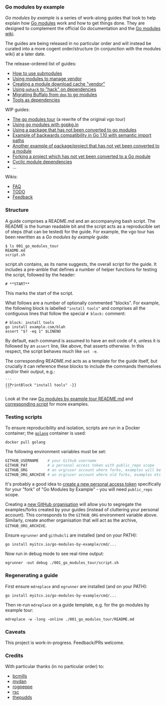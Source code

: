 ### Go modules by example

_Go modules by example_ is a series of work-along guides that look to help explain how [Go
modules](https://golang.org/cmd/go/#hdr-Modules__module_versions__and_more) work and how to get things done. They are
designed to complement the official Go documentation and the [Go modules
wiki](https://github.com/golang/go/wiki/Modules).

The guides are being released in no particular order and will instead be curated into a more cogent order/structure (in
conjunction with the modules wiki) at a later date.

The release-ordered list of guides:

* [How to use submodules](https://github.com/go-modules-by-example/index/blob/master/009_submodules/README.md)
* [Using modules to manage
  vendor](https://github.com/go-modules-by-example/index/blob/master/008_vendor_example/README.md)
* [Creating a module download cache
  "vendor"](https://github.com/go-modules-by-example/index/blob/master/012_modvendor/README.md)
* [Using `gohack` to "hack" on
  dependencies](https://github.com/myitcv/go-modules-by-example/blob/master/011_using_gohack/README.md)
* [Migrating Buffalo from `dep` to go
  modules](https://github.com/go-modules-by-example/index/blob/master/003_migrate_buffalo/README.md)
* [Tools as dependencies](https://github.com/go-modules-by-example/index/blob/master/010_tools/README.md)

WIP guides:

* [The go modules tour](https://github.com/go-modules-by-example/index/blob/master/001_go_modules_tour/README.md) (a
  rewrite of the original vgo tour)
* [Using go modules with
  gopkg.in](https://github.com/go-modules-by-example/index/blob/master/002_using_gopkg_in/README.md)
* [Using a package that has not been converted to go
  modules](https://github.com/go-modules-by-example/index/blob/master/004_echo_example/README.md)
* [Example of backwards compatibility in Go 1.10 with semantic import
  paths](https://github.com/go-modules-by-example/index/blob/master/005_old_go/README.md)
* [Another example of package/project that has not yet been converted to a
  module](https://github.com/go-modules-by-example/index/blob/master/006_not_yet_go_module/README.md)
* [Forking a project which has not yet been converted to a Go
  module](https://github.com/go-modules-by-example/index/blob/master/007_old_code_replace/README.md)
* [Cyclic module dependencies](https://github.com/go-modules-by-example/index/blob/master/013_cyclic/README.md)
* ...

Wikis:

* [FAQ](https://github.com/go-modules-by-example/index/wiki/FAQ)
* [TODO](https://github.com/go-modules-by-example/index/wiki/TODO)
* [Feedback](https://github.com/go-modules-by-example/index/wiki/Feedback)

### Structure

A guide comprises a README.md and an accompanying bash script. The README is the human readable bit and the script acts
as a reproducible set of steps (that can be tested) for the guide. For example, the vgo tour has been rewritten as a _Go
modules by example_ guide:

<!-- __TEMPLATE: ls 001_go_modules_tour
```
$ {{.Cmd}}
{{.Out -}}
```
-->
```
$ ls 001_go_modules_tour
README.md
script.sh
```
<!-- END -->

script.sh contains, as its name suggests, the overall script for the guide. It includes a pre-amble that defines a
number of helper functions for testing the script, followed by the header:

```
# **START**
```

This marks the start of the script.

What follows are a number of optionally commented "blocks". For example, the following block is labelled `"install tools"`
and comprises all the contiguous lines that follow the special `# block:` comment:

```
# block: install tools
go install example.com/blah
assert "$? -eq 1" $LINENO
```

By default, each command is assumed to have an exit code of `0`, unless it is followed by an `assert` line, like above,
that asserts otherwise. In this respect, the script behaves much like `set -e`.

The corresponding README.md acts as a template for the guide itself, but crucially it can reference these blocks to
include the commands themselves and/or their output, e.g.:

    ```
    {{PrintBlock "install tools" -}}
    ```

Look at the raw [Go modules by example tour README.md](https://raw.githubusercontent.com/go-modules-by-example/index/master/001_go_modules_tour/README.md)
and [corresponding script](https://github.com/go-modules-by-example/index/blob/master/001_go_modules_tour/script.sh) for more examples.

### Testing scripts

To ensure reproducibility and isolation, scripts are run in a Docker container; the
[`golang`](https://hub.docker.com/_/golang/) container is used:

<!-- __TEMPLATE: docker pull golang # LONG ONLINE
```
{{.Cmd}}
```
-->
```
docker pull golang
```
<!-- END -->

The following environment variables must be set:

```bash
GITHUB_USERNAME    # your Github username
GITHUB_PAT         # a personal access token with public_repo scope
GITHUB_ORG         # an org/user account where forks, examples will be created
GITHUB_ORG_ARCHIVE # an org/user account where old forks, examples etc will be moved
```

It's probably a good idea to [create a new personal access token](https://github.com/settings/tokens/new) specifically
for your "fork" of "Go Modules by Example" - you will need `public_repo` scope.

Creating a [new GitHub organisation](https://github.com/organizations/new) will allow you to segregate the
examples/forks created by your guides (instead of cluttering your personal account). This corresponds to the
`GITHUB_ORG` environment variable above. Similarly, create another organisation that will act as the archive,
`GITHUB_ORG_ARCHIVE`.

Ensure `egrunner` and `githubcli` are installed (and on your PATH):

<!-- __TEMPLATE: go install myitcv.io/go-modules-by-example/cmd/...
```
{{.Cmd}}
```
-->
```
go install myitcv.io/go-modules-by-example/cmd/...
```
<!-- END -->

Now run in debug mode to see real-time output:

<!-- __TEMPLATE: egrunner -out debug ./001_go_modules_tour/script.sh # LONG ONLINE
```
{{.Cmd}}
```
-->
```
egrunner -out debug ./001_go_modules_tour/script.sh
```
<!-- END -->

### Regenerating a guide

First ensure `mdreplace` and `egrunner` are installed (and on your PATH):

<!-- __TEMPLATE: go install myitcv.io/go-modules-by-example/cmd/...
```
{{.Cmd}}
```
-->
```
go install myitcv.io/go-modules-by-example/cmd/...
```
<!-- END -->

Then re-run `mdreplace` on a guide template, e.g. for the go modules by example tour:

<!-- __TEMPLATE: mdreplace -w -long -online ./001_go_modules_tour/README.md # LONG ONLINE
```
{{.Cmd}}
```
-->
```
mdreplace -w -long -online ./001_go_modules_tour/README.md
```
<!-- END -->

### Caveats

This project is work-in-progress. Feedback/PRs welcome.

### Credits

With particular thanks (in no particular order) to:

* [bcmills](https://github.com/bcmills)
* [mvdan](https://github.com/mvdan)
* [rogpeppe](https://github.com/rogpeppe)
* [rsc](https://github.com/rsc)
* [thepudds](https://github.com/thepudds)
